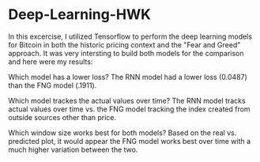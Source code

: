 # Deep-Learning-HWK

In this excercise, I utilized Tensorflow to perform the deep learning models for Bitcoin in both the historic pricing context and the "Fear and Greed" approach. It was very intersting to build both models for the comparison and here were my results:

Which model has a lower loss?
The RNN model had a lower loss (0.0487) than the FNG model (.1911).

Which model trackes the actual values over time?
The RNN model tracks actual values over time vs. the FNG model tracking the index created from outside sources other than price.

Which window size works best for both models?
Based on the real vs. predicted plot, it would appear the FNG model works best over time with a much higher variation between the two.

